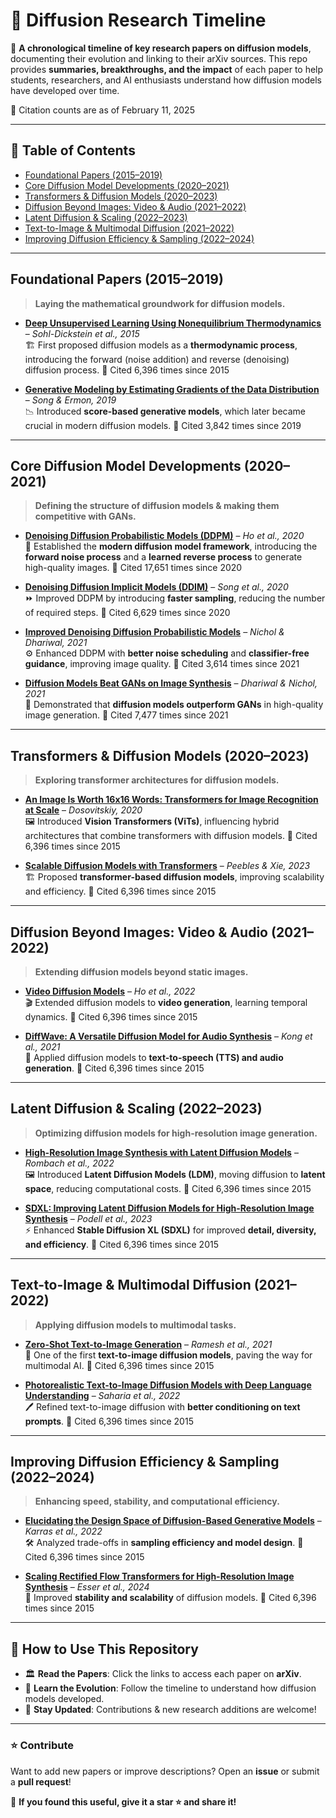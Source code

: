 # 📜 Diffusion Research Timeline  

🚀 **A chronological timeline of key research papers on diffusion models**, documenting their evolution and linking to their arXiv sources. This repo provides **summaries, breakthroughs, and the impact** of each paper to help students, researchers, and AI enthusiasts understand how diffusion models have developed over time.  

📑 Citation counts are as of February 11, 2025

---

## 📌 **Table of Contents**
- [Foundational Papers (2015–2019)](#1)
- [Core Diffusion Model Developments (2020–2021)](#2)
- [Transformers & Diffusion Models (2020–2023)](#3)
- [Diffusion Beyond Images: Video & Audio (2021–2022)](#4)
- [Latent Diffusion & Scaling (2022–2023)](#5)
- [Text-to-Image & Multimodal Diffusion (2021–2022)](#6)
- [Improving Diffusion Efficiency & Sampling (2022–2024)](#7)

---

## Foundational Papers (2015–2019)   <a id='1'></a>
> **Laying the mathematical groundwork for diffusion models.**  

- **[Deep Unsupervised Learning Using Nonequilibrium Thermodynamics](https://arxiv.org/abs/1503.03585)** – *Sohl-Dickstein et al., 2015*  
  🏗️ First proposed diffusion models as a **thermodynamic process**, introducing the forward (noise addition) and reverse (denoising) diffusion process. 📑 Cited 6,396 times since 2015 

- **[Generative Modeling by Estimating Gradients of the Data Distribution](https://arxiv.org/abs/1907.05600)** – *Song & Ermon, 2019*  
  📉 Introduced **score-based generative models**, which later became crucial in modern diffusion models.
  📑 Cited 3,842 times since 2019

---

## Core Diffusion Model Developments (2020–2021)   <a id='2'></a>
> **Defining the structure of diffusion models & making them competitive with GANs.**  

- **[Denoising Diffusion Probabilistic Models (DDPM)](https://arxiv.org/abs/2006.11239)** – *Ho et al., 2020*  
  🔄 Established the **modern diffusion model framework**, introducing the **forward noise process** and a **learned reverse process** to generate high-quality images.  📑 Cited 17,651 times since 2020

- **[Denoising Diffusion Implicit Models (DDIM)](https://arxiv.org/abs/2010.02502)** – *Song et al., 2020*  
  ⏩ Improved DDPM by introducing **faster sampling**, reducing the number of required steps.  📑 Cited 6,629 times since 2020

- **[Improved Denoising Diffusion Probabilistic Models](https://arxiv.org/abs/2102.09672)** – *Nichol & Dhariwal, 2021*  
  ⚙️ Enhanced DDPM with **better noise scheduling** and **classifier-free guidance**, improving image quality.  📑 Cited 3,614 times since 2021

- **[Diffusion Models Beat GANs on Image Synthesis](https://arxiv.org/abs/2105.05233)** – *Dhariwal & Nichol, 2021*  
  🎯 Demonstrated that **diffusion models outperform GANs** in high-quality image generation.  📑 Cited 7,477 times since 2021

---

## Transformers & Diffusion Models (2020–2023)   <a id='3'></a>
> **Exploring transformer architectures for diffusion models.**  

- **[An Image Is Worth 16x16 Words: Transformers for Image Recognition at Scale](https://arxiv.org/abs/2010.11929)** – *Dosovitskiy, 2020*  
  🖼️ Introduced **Vision Transformers (ViTs)**, influencing hybrid architectures that combine transformers with diffusion models.  📑 Cited 6,396 times since 2015

- **[Scalable Diffusion Models with Transformers](https://arxiv.org/abs/2212.09748)** – *Peebles & Xie, 2023*  
  🏗️ Proposed **transformer-based diffusion models**, improving scalability and efficiency.  📑 Cited 6,396 times since 2015

---

## Diffusion Beyond Images: Video & Audio (2021–2022)   <a id='4'></a>
> **Extending diffusion models beyond static images.**  

- **[Video Diffusion Models](https://arxiv.org/abs/2204.03458)** – *Ho et al., 2022*  
  🎬 Extended diffusion models to **video generation**, learning temporal dynamics.  📑 Cited 6,396 times since 2015

- **[DiffWave: A Versatile Diffusion Model for Audio Synthesis](https://arxiv.org/abs/2009.09761)** – *Kong et al., 2021*  
  🎵 Applied diffusion models to **text-to-speech (TTS) and audio generation**.  📑 Cited 6,396 times since 2015

---

## Latent Diffusion & Scaling (2022–2023)   <a id='5'></a>
> **Optimizing diffusion models for high-resolution image generation.**  

- **[High-Resolution Image Synthesis with Latent Diffusion Models](https://arxiv.org/abs/2112.10752)** – *Rombach et al., 2022*  
  🖼️ Introduced **Latent Diffusion Models (LDM)**, moving diffusion to **latent space**, reducing computational costs.  📑 Cited 6,396 times since 2015

- **[SDXL: Improving Latent Diffusion Models for High-Resolution Image Synthesis](https://arxiv.org/abs/2307.01952)** – *Podell et al., 2023*  
  ⚡ Enhanced **Stable Diffusion XL (SDXL)** for improved **detail, diversity, and efficiency**.  📑 Cited 6,396 times since 2015

---

## Text-to-Image & Multimodal Diffusion (2021–2022)   <a id='6'></a>
> **Applying diffusion models to multimodal tasks.**  

- **[Zero-Shot Text-to-Image Generation](https://arxiv.org/abs/2102.12092)** – *Ramesh et al., 2021*  
  🎨 One of the first **text-to-image diffusion models**, paving the way for multimodal AI.  📑 Cited 6,396 times since 2015

- **[Photorealistic Text-to-Image Diffusion Models with Deep Language Understanding](https://arxiv.org/abs/2205.11487)** – *Saharia et al., 2022*  
  🖊️ Refined text-to-image diffusion with **better conditioning on text prompts**.  📑 Cited 6,396 times since 2015

---

## Improving Diffusion Efficiency & Sampling (2022–2024)  <a id='7'></a>
> **Enhancing speed, stability, and computational efficiency.**  

- **[Elucidating the Design Space of Diffusion-Based Generative Models](https://arxiv.org/abs/2206.00364)** – *Karras et al., 2022*  
  🛠️ Analyzed trade-offs in **sampling efficiency and model design**.  📑 Cited 6,396 times since 2015
 

- **[Scaling Rectified Flow Transformers for High-Resolution Image Synthesis](https://openreview.net/forum?id=FPnUhsQJ5B)** – *Esser et al., 2024*  
  🚀 Improved **stability and scalability** of diffusion models.  📑 Cited 6,396 times since 2015

---

## 📌 How to Use This Repository  
- 🏛️ **Read the Papers**: Click the links to access each paper on **arXiv**.  
- 📖 **Learn the Evolution**: Follow the timeline to understand how diffusion models developed.  
- 🔬 **Stay Updated**: Contributions & new research additions are welcome!  

---

### ⭐ **Contribute**
Want to add new papers or improve descriptions? Open an **issue** or submit a **pull request**!  

📢 **If you found this useful, give it a star ⭐ and share it!**  


